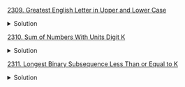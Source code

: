 [2309. Greatest English Letter in Upper and Lower Case](https://leetcode.com/contest/weekly-contest-298/problems/greatest-english-letter-in-upper-and-lower-case/)

<details><summary>Solution</summary>

![](https://github.com/archishmanghos/code-images/blob/master/Leetcode/2309.png)

</details>


[2310. Sum of Numbers With Units Digit K](https://leetcode.com/contest/weekly-contest-298/problems/sum-of-numbers-with-units-digit-k/)

<details><summary>Solution</summary>

![](https://github.com/archishmanghos/code-images/blob/master/Leetcode/2309.png)

</details>


[2311. Longest Binary Subsequence Less Than or Equal to K](https://leetcode.com/contest/weekly-contest-298/problems/longest-binary-subsequence-less-than-or-equal-to-k/)

<details><summary>Solution</summary>

![](https://github.com/archishmanghos/code-images/blob/master/Leetcode/2309.png)

</details>